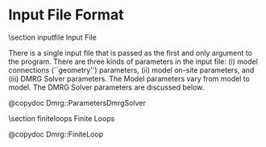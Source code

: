 Input File Format
=================================

\section inputfile Input File

There is a single input file that is passed as the first
and only argument to the program.
There are three kinds of parameters in the input file:
(i) model connections (``geometry'') parameters, (ii) model on-site parameters, and (iii) DMRG Solver parameters.
The Model parameters vary from model to model.
The DMRG Solver parameters are discussed below.

@copydoc Dmrg::ParametersDmrgSolver

\section finiteloops Finite Loops

@copydoc Dmrg::FiniteLoop